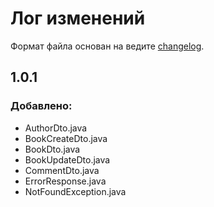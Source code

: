 # Лог изменений
Формат файла основан на ведите [changelog](https://keepachangelog.com/ru/1.0.0/).

## 1.0.1
### Добавлено:
- AuthorDto.java
- BookCreateDto.java
- BookDto.java
- BookUpdateDto.java
- CommentDto.java
- ErrorResponse.java
- NotFoundException.java